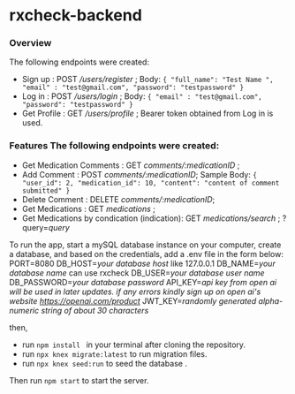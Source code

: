 # rxcheck-backend
### Overview
The following endpoints were created:
- Sign up : POST */users/register* ; 
Body: 
`{
    "full_name": "Test Name ",
    "email" : "test@gmail.com",
    "password": "testpassword"
}`
- Log in : POST  */users/login* ; 
Body: 
`{
    "email" : "test@gmail.com",
    "password": "testpassword"
}`
- Get Profile : GET */users/profile* ; 
Bearer token obtained from Log in is used.



### Features The following endpoints were created: 
- Get Medication Comments : GET *comments/:medicationID* ; 
- Add Comment : POST *comments/:medicationID*; 
Sample Body:
`{ "user_id": 2, "medication_id": 10, "content": "content of comment submitted" }`
- Delete Comment : DELETE *comments/:medicationID*; 
- Get Medications : GET *medications* ; 
- Get Medications by condication (indication): GET *medications/search* ; 
?query=*query*


To run the app,
start a mySQL database instance on your computer, create a database, and based on the credentials, add a .env file in the form below: 
PORT=8080
DB_HOST=*your database host* like 127.0.0.1
DB_NAME=*your database name* can use rxcheck
DB_USER=*your database user name*
DB_PASSWORD=*your database password*
API_KEY=*api key from open ai will be used in later updates. if any errors kindly sign up on open ai's website https://openai.com/product*
JWT_KEY=*randomly generated alpha-numeric string of about 30 characters*

then, 
- run  `npm install ` in your terminal after cloning the repository.
- run `npx knex migrate:latest` to run migration files.
- run `npx knex seed:run` to seed the database .

Then run  `npm start` to start the server.
